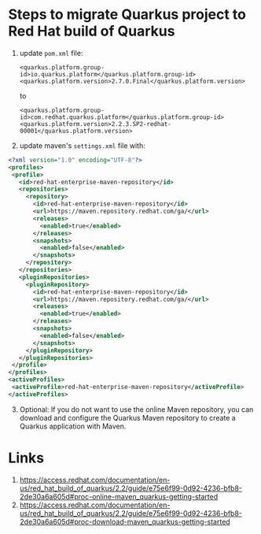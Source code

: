 # Steps to migrate Quarkus project to Red Hat build of Quarkus
1. update ```pom.xml``` file:
   ```
   <quarkus.platform.group-id>io.quarkus.platform</quarkus.platform.group-id>
   <quarkus.platform.version>2.7.0.Final</quarkus.platform.version>
    ```
    
    to
    
    ```
    <quarkus.platform.group-id>com.redhat.quarkus.platform</quarkus.platform.group-id>
    <quarkus.platform.version>2.2.3.SP2-redhat-00001</quarkus.platform.version>
    ```
1. update maven's ```settings.xml``` file with:

```xml
<?xml version="1.0" encoding="UTF-8"?>
<profiles>
 <profile>
   <id>red-hat-enterprise-maven-repository</id>
   <repositories>
     <repository>
       <id>red-hat-enterprise-maven-repository</id>
       <url>https://maven.repository.redhat.com/ga/</url>
       <releases>
         <enabled>true</enabled>
       </releases>
       <snapshots>
         <enabled>false</enabled>
       </snapshots>
     </repository>
   </repositories>
   <pluginRepositories>
     <pluginRepository>
       <id>red-hat-enterprise-maven-repository</id>
       <url>https://maven.repository.redhat.com/ga/</url>
       <releases>
         <enabled>true</enabled>
       </releases>
       <snapshots>
         <enabled>false</enabled>
       </snapshots>
     </pluginRepository>
   </pluginRepositories>
 </profile>
</profiles>
<activeProfiles>
 <activeProfile>red-hat-enterprise-maven-repository</activeProfile>
</activeProfiles>
```
3. Optional: If you do not want to use the online Maven repository, you can download and configure the Quarkus Maven repository to create a Quarkus application with Maven.

# Links
1. https://access.redhat.com/documentation/en-us/red_hat_build_of_quarkus/2.2/guide/e75e6f99-0d92-4236-bfb8-2de30a6a605d#proc-online-maven_quarkus-getting-started
2. https://access.redhat.com/documentation/en-us/red_hat_build_of_quarkus/2.2/guide/e75e6f99-0d92-4236-bfb8-2de30a6a605d#proc-download-maven_quarkus-getting-started
